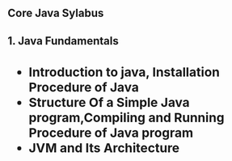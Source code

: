 <h2>Core Java Sylabus<h2>
<b>1. Java Fundamentals<h3></b>
<ul>
  <li>Introduction to java, Installation Procedure of Java</li>
  <li>Structure Of a Simple Java program,Compiling and Running Procedure of Java program</li>
  <li>JVM and Its Architecture</li>
<ul>
